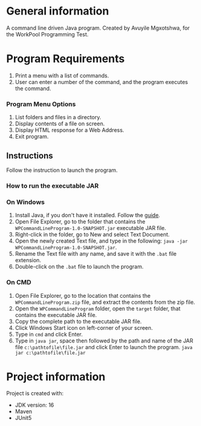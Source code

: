 # General information
A command line driven Java program. Created by Avuyile Mgxotshwa, for the WorkPool Programming Test.

# Program Requirements
1. Print a menu with a list of commands.
2. User can enter a number of the command, and the program executes the command.
### Program Menu Options
1. List folders and files in a directory.
2. Display contents of a file on screen.
3. Display HTML response for a Web Address.
4. Exit program.

## Instructions
Follow the instruction to launch the program.
### How to run the executable JAR
### On Windows
1. Install Java, if you don't have it installed. Follow the [guide](https://www.java.com/en/download/help/windows_manual_download.html).
2. Open File Explorer, go to the folder that contains the ```WPCommandLineProgram-1.0-SNAPSHOT.jar``` executable JAR file.
3. Right-click in the folder, go to New and select Text Document.
4. Open the newly created Text file, and type in the following: ```java -jar WPCommandLineProgram-1.0-SNAPSHOT.jar```.
5. Rename the Text file with any name, and save it with the ```.bat``` file extension.
6. Double-click on the ```.bat``` file to launch the program.

### On CMD
1. Open File Explorer, go to the location that contains the ```WPCommandLineProgram.zip``` file, and extract the contents from the zip file.
2. Open the ```WPCommandLineProgram``` folder, open the ```target``` folder, that contains the executable JAR file.
3. Copy the complete path to the executable JAR file.
4. Click Windows Start icon on left-corner of your screen.
5. Type in ```cmd``` and click Enter.
6. Type in ```java jar```, space then followed by the path and name of the JAR file ```c:\pathtofile\file.jar``` and click Enter to launch the program.
   ```java jar c:\pathtofile\file.jar```

# Project information
Project is created with:
* JDK version: 16
* Maven
* JUnit5